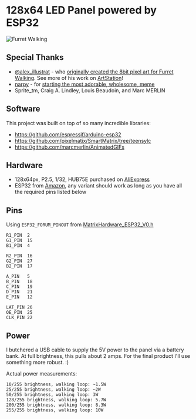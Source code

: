 128x64 LED Panel powered by ESP32
==================================

![Furret Walking](demo.gif)

## Special Thanks
* [@alex_illustrat](https://twitter.com/alex_illustrat) - who [originally created the 8bit pixel art for Furret Walking](https://www.youtube.com/watch?v=ylnLUMmBNKc). See more of his work on [ArtStation](https://alexillustration.artstation.com/)!
* [narpy](https://www.youtube.com/channel/UCKYFHftFxQOJghmrEaK32sg) - for [starting the most adorable, wholesome, meme](https://www.youtube.com/watch?v=xa1Zn6XrDlM)
* Sprite_tm, Craig A. Lindley, Louis Beaudoin, and Marc MERLIN

## Software
This project was built on top of so many incredible libraries:
* https://github.com/espressif/arduino-esp32
* https://github.com/pixelmatix/SmartMatrix/tree/teensylc
* https://github.com/marcmerlin/AnimatedGIFs

## Hardware
* 128x64px, P2.5, 1/32, HUB75E purchased on [AliExpress](https://www.aliexpress.com/item/32972741517.html?spm=a2g0s.12269583.0.0.48e74198VArDtK)
* ESP32 from [Amazon](https://smile.amazon.com/gp/product/B0718T232Z/), any variant should work as long as you have all the required pins listed below

## Pins
Using `ESP32_FORUM_PINOUT` from [MatrixHardware_ESP32_V0.h](https://github.com/pixelmatix/SmartMatrix/blob/teensylc/src/MatrixHardware_ESP32_V0.h)

````
R1_PIN  2
G1_PIN  15
B1_PIN  4

R2_PIN  16
G2_PIN  27
B2_PIN  17

A_PIN   5
B_PIN   18
C_PIN   19
D_PIN   21
E_PIN   12

LAT_PIN 26
OE_PIN  25
CLK_PIN 22
````

## Power
I butchered a USB cable to supply the 5V power to the panel via a battery bank.  At full brightness, this pulls about 2 amps. For the final product I'll use something more robust. :)

Actual power measurements:
````
10/255 brightness, walking loop: ~1.5W
25/255 brightness, walking loop: ~2W
50/255 brightness, walking loop: 3W
128/255 brightness, walking loop: 5.7W
200/255 brightness, walking loop: 8.3W
255/255 brightness, walking loop: 10W
````
